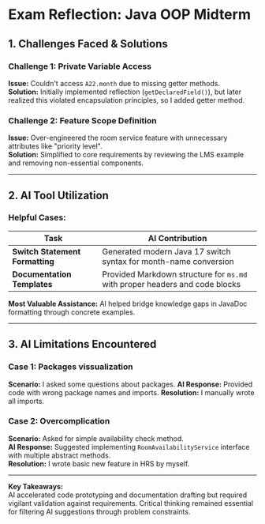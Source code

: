 # Exam Reflection: Java OOP Midterm

## 1. Challenges Faced & Solutions

### Challenge 1: Private Variable Access
**Issue:** Couldn't access `A22.month` due to missing getter methods.  
**Solution:** Initially implemented reflection (`getDeclaredField()`), but later realized this violated encapsulation principles, so I added getter method.

### Challenge 2: Feature Scope Definition
**Issue:** Over-engineered the room service feature with unnecessary attributes like "priority level".  
**Solution:** Simplified to core requirements by reviewing the LMS example and removing non-essential components.

---

## 2. AI Tool Utilization

### Helpful Cases:
| Task | AI Contribution |
|------|-----------------|
| **Switch Statement Formatting** | Generated modern Java 17 switch syntax for month-name conversion |
| **Documentation Templates** | Provided Markdown structure for `ms.md` with proper headers and code blocks |

**Most Valuable Assistance:** AI helped bridge knowledge gaps in JavaDoc formatting through concrete examples.

---

## 3. AI Limitations Encountered

### Case 1: Packages vissualization
**Scenario:** I asked some questions about packages.
**AI Response:** Provided code with wrong package names and imports.
**Resolution:** I manually wrote all imports.

### Case 2: Overcomplication
**Scenario:** Asked for simple availability check method.  
**AI Response:** Suggested implementing `RoomAvailabilityService` interface with multiple abstract methods.  
**Resolution:** I wrote basic new feature in HRS by myself.

---

**Key Takeaways:**  
AI accelerated code prototyping and documentation drafting but required vigilant validation against requirements. Critical thinking remained essential for filtering AI suggestions through problem constraints.
